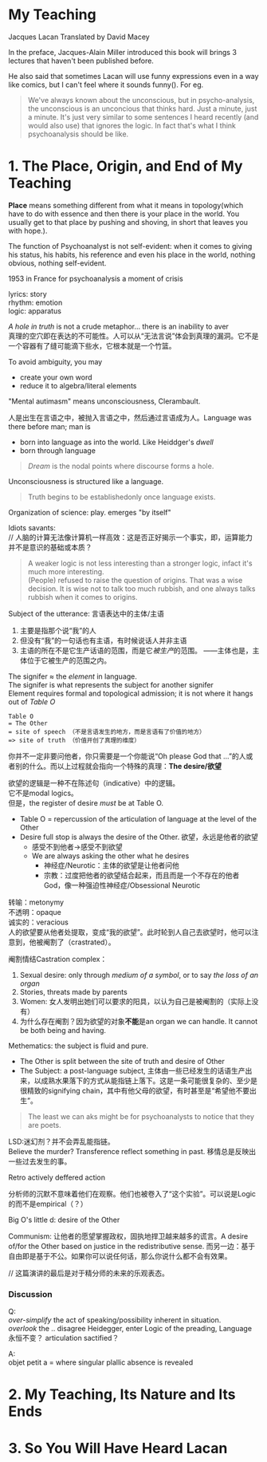 # My Teaching
Jacques Lacan
Translated by David Macey

In the preface, Jacques-Alain Miller introduced this book will brings 3 lectures that haven't been published before.

He also said that sometimes Lacan will use funny expressions even in a way like comics, but I can't feel where it sounds funny(). For eg. 
> We've always known about the unconscious, but in psycho-analysis, the unconscious is an unconcious that thinks hard. Just a minute, just a minute.
It's just very similar to some sentences I heard recently (and would also use) that ignores the logic. In fact that's what I think psychoanalysis should be like.

# 1. The Place, Origin, and End of My Teaching

**Place** means something different from what it means in topology(which have to do with essence and then there is your place in the world. You usually get to that place by pushing and shoving, in short that leaves you with hope.).

The function of Psychoanalyst is not self-evident: when it comes to giving his status, his habits, his reference and even his place in the world, nothing obvious, nothing self-evident.

1953 in France for psychoanalysis a moment of crisis

lyrics: story  
rhythm: emotion  
logic: apparatus  

*A hole in truth* is not a crude metaphor... there is an inability to aver  
真理的空穴即在表达的不可能性。人可以从“无法言说”体会到真理的漏洞。它不是一个容器有了缝可能滴下些水，它根本就是一个竹篮。

To avoid ambiguity, you may
- create your own word
- reduce it to algebra/literal elements
  
"Mental autimasm" means unconsciousness, Clerambault.  

人是出生在言语之中，被抛入言语之中，然后通过言语成为人。Language was there before man; man is
- born into language as into the world. Like Heiddger's *dwell*
- born through language

>*Dream* is the nodal points where discourse forms a hole.  

Unconsciousness is structured like a language.

> Truth begins to be establishedonly once language exists.

Organization of science: play. emerges "by itself"

Idiots savants:  
// 人脑的计算无法像计算机一样高效：这是否正好揭示一个事实，即，运算能力并不是意识的基础或本质？  
> A weaker logic is not less interesting than a stronger logic, infact it's much more interesting.  
> (People) refused to raise the question of origins. That was a wise decision. It is wise not to talk too much rubbish, and one always talks rubbish when it comes to origins.


Subject of the utterance: 言语表达中的主体/主语
1. 主要是指那个说“我”的人
2. 但没有“我”的一句话也有主语，有时候说话人并非主语
3. 主语的所在不是它生产话语的范围，而是它*被生产*的范围。
——主体也是，主体位于它被生产的范围之内。


The signifer ≈ the *element* in language.  
The signifer is what represents the subject for another signifer  
Element requires formal and topological admission; it is not where it hangs out of *Table O*

    Table O  
    = The Other  
    = site of speech （不是言语发生的地方，而是言语有了价值的地方）  
    => site of truth （价值开创了真理的维度）  
你并不一定非要问他者，你只需要是一个你能说“Oh please God that ...”的人或者别的什么。而以上过程就会指向一个特殊的真理：**The desire/欲望**

欲望的逻辑是一种不在陈述句（indicative）中的逻辑。  
它不是modal logics。  
但是，the register of desire *must* be at Table O. 
- Table O = repercussion of the articulation of language at the level of the Other
- Desire full stop is always the desire of the Other. 欲望，永远是他者的欲望
  - 感受不到他者→感受不到欲望
  - We are always asking the other what he desires
    - 神经症/Neurotic：主体的欲望是让他者问他
    - 宗教：过度把他者的欲望结合起来，而且而是一个不存在的他者God，像一种强迫性神经症/Obsessional Neurotic

转喻：metonymy  
不透明：opaque  
诚实的：veracious  
人的欲望要从他者处提取，变成“我的欲望”。此时轮到人自己去欲望时，他可以注意到，他被阉割了（crastrated）。

阉割情结Castration complex：
1. Sexual desire: only through *medium of a symbol*, or to say *the loss of an organ*
2. Stories, threats made by parents
3. Women: 女人发明出她们可以要求的阳具，以认为自己是被阉割的（实际上没有）
4. 为什么存在阉割？因为欲望的对象**不能**是an organ we can handle. It cannot be both being and having.


Methematics: the subject is fluid and pure.
- The Other is split between the site of truth and desire of Other
- The Subject: a post-language subject, 主体由一些已经发生的话语生产出来，以成熟水果落下的方式从能指链上落下。这是一条可能很复杂的、至少是很精致的signifying chain，其中有他父母的欲望，有时甚至是“希望他不要出生”。

> The least we can aks might be for psychoanalysts to notice that they are poets.

LSD:迷幻剂？并不会弄乱能指链。  
Believe the murder? Transference reflect something in past. 移情总是反映出一些过去发生的事。

Retro actively
deffered action

分析师的沉默不意味着他们在观察。他们也被卷入了“这个实验”。可以说是Logic的而不是empirical（？）

Big O's little d: desire of the Other

Communism: 让他者的愿望掌握政权，固执地捍卫越来越多的谎言。A desire of/for the Other based on justice in the redistributive sense.
而另一边：基于自由即是基于不公。如果你可以说任何话，那么你说什么都不会有效果。

// 这篇演讲的最后是对于精分师的未来的乐观表态。

### Discussion
Q:  
*over-simplify* the act of speaking/possibility inherent in situation.  
*overlook* the ..
disagree Heidegger,
enter Logic of the preading,
Language 永恒不变？
articulation sactified？

A:  
objet petit a = where singular plallic absence is revealed



# 2. My Teaching, Its Nature and Its Ends







# 3. So You Will Have Heard Lacan
 